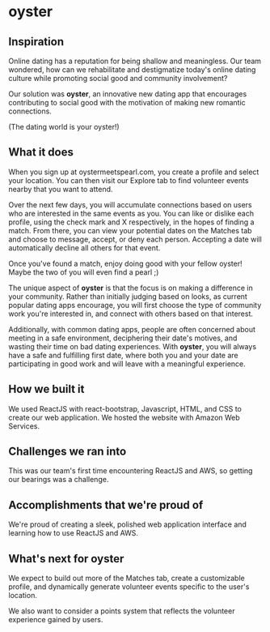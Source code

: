 # oyster 
[logo]: https://github.com/sarahjwong/markdown-here/oyster/oyster-app/src/images/oyster-logo.png
## Inspiration
Online dating has a reputation for being shallow and meaningless. Our team wondered, how can we rehabilitate and destigmatize today's online dating culture while promoting social good and community involvement?

Our solution was **oyster**, an innovative new dating app that encourages contributing to social good with the motivation of making new romantic connections.

(The dating world is your oyster!)

## What it does
When you sign up at oystermeetspearl.com, you create a profile and select your location.  You can then visit our Explore tab to find volunteer events nearby that you want to attend.

Over the next few days, you will accumulate connections based on users who are interested in the same events as you.  You can like or dislike each profile, using the check mark and X respectively, in the hopes of finding a match. 
From there, you can view your potential dates on the Matches tab and choose to message, accept, or deny each person.  Accepting a date will automatically decline all others for that event.

Once you've found a match, enjoy doing good with your fellow oyster!  Maybe the two of you will even find a pearl ;)

The unique aspect of **oyster** is that the focus is on making a difference in your community. Rather than initially judging based on looks, as current popular dating apps encourage, you will first choose the type of community work you're interested in, and connect with others based on that interest.

Additionally, with common dating apps, people are often concerned about meeting in a safe environment, deciphering their date's motives, and wasting their time on bad dating experiences. With **oyster**, you will always have a safe and fulfilling first date, where both you and your date are participating in good work and will leave with a meaningful experience.

## How we built it
We used ReactJS with react-bootstrap, Javascript, HTML, and CSS to create our web application. We hosted the website with Amazon Web Services.

## Challenges we ran into
This was our team's first time encountering ReactJS and AWS, so getting our bearings was a challenge.

## Accomplishments that we're proud of
We're proud of creating a sleek, polished web application interface and learning how to use ReactJS and AWS.

## What's next for oyster
We expect to build out more of the Matches tab, create a customizable profile, and dynamically generate volunteer events specific to the user's location.

We also want to consider a points system that reflects the volunteer experience gained by users.

